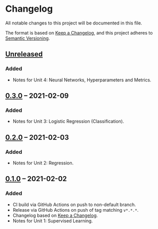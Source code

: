 # Changelog

All notable changes to this project will be documented in this file.

The format is based on [Keep a Changelog](https://keepachangelog.com/en/1.0.0/),
and this project adheres to [Semantic Versioning](https://semver.org/spec/v2.0.0.html).

## [Unreleased]

### Added

- Notes for Unit 4: Neural Networks, Hyperparameters and Metrics.

## [0.3.0] &ndash; 2021-02-09

### Added

- Notes for Unit 3: Logistic Regression (Classification).

## [0.2.0] &ndash; 2021-02-03

### Added

- Notes for Unit 2: Regression.

## [0.1.0] &ndash; 2021-02-02

### Added

- CI build via GitHub Actions on push to non-default branch.
- Release via GitHub Actions on push of tag matching `v*.*.*`.
- Changelog based on [Keep a Changelog](https://keepachangelog.com/en/1.0.0/).
- Notes for Unit 1: Supervised Learning.

[Unreleased]: https://github.com/martindes01/artificial-intelligence-machine-learning/compare/v0.3.0...HEAD
[0.3.0]: https://github.com/martindes01/artificial-intelligence-machine-learning/compare/v0.2.0...v0.3.0
[0.2.0]: https://github.com/martindes01/artificial-intelligence-machine-learning/compare/v0.1.0...v0.2.0
[0.1.0]: https://github.com/martindes01/artificial-intelligence-machine-learning/compare/root...v0.1.0
